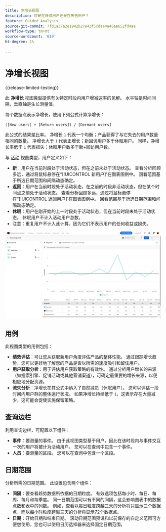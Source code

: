 ```yaml
---
title: 净增长视图
description: 您是在获得用户还是在失去用户？
feature: Guided Analysis
source-git-commit: 7fd1a37a2e1942b27e43f5cdaa4a46ae652fd4aa
workflow-type: tm+mt
source-wordcount: '619'
ht-degree: 1%

---
```


# 净增长视图

{{release-limited-testing}}

此 **净增长** 视图类型提供有关特定时段内用户增减速率的见解。 水平轴是时间间隔，垂直轴是生长测量值。

每个数据点表示净增长，使用下列公式计算净增长：

`([New users] + [Return users]) / [Dormant users]`

此公式的结果是比率。 净增长 `1` 代表一个均衡；产品获得了与它失去的用户数量相同的数量。 净增长大于 `1` 代表正增长；新回访用户多于休眠用户。 同样，净增长率低于 `1` 代表损失；休眠用户数多于新+回访用户数。

与 [活动](active.md) 视图类型，用户定义如下：

* **新**：用户在当前时段处于活动状态，但在之前未处于活动状态。 查看分析回顾多远，通过将鼠标悬停在“[!UICONTROL 新用户]&#39;在图表图例中。 回看范围基于所选日期范围和间隔动态确定。
* **返回**：用户在当前时段处于活动状态，在之前的时段非活动状态，但在某个时间点之前处于活动状态。 查看分析回顾多远，通过将鼠标悬停在“[!UICONTROL 返回用户]&#39;在图表图例中。 回看范围基于所选日期范围和间隔动态确定。
* **休眠**：用户在刚开始的上一时段处于活动状态，但在当前时段未处于活动状态。 休眠用户不计入活动用户总数。
* 注意：重复用户不计入此计算，因为它们不表示用户的任何收益或损失。

![净增长](../assets/net-growth.png)

## 用例

此视图类型的用例包括：

* **绩效评估**：可让您从获取新用户角度评估产品的整体性能。 通过跟踪增长趋势，您可以更好地了解您的产品是否以所需的速度吸引和留住用户。
* **用户获取分析**：用于评估用户获取策略的有效性。 通过分析用户增长的来源（如搜索引擎、促销活动或其他营销渠道），可确定最重要的增长来源，以便相应地分配资源。
* **流失分析**：净增长在其公式中纳入了自然减员（休眠用户）。 您可以评估一段时间内用户群的整体运行状况。 如果净增长持续低于 `1`，这表示存在大量减少，这可能会促使实施保留策略。

## 查询边栏

利用查询边栏，可配置以下组件：

* **事件**：要测量的事件。 由于此视图类型基于用户，因此在该时段内与事件交互一次的用户将被计为活动用户。 您可以在查询中包含一个事件。
* **人员**：要测量的区段。 您可以在查询中包含一个区段。

## 日期范围

分析所需的日期范围。 此设置包含两个组件：

* **间隔**：要查看趋势数据所依据的日期粒度。 有效选项包括每小时、每日、每周、每月和每季度。 同一日期范围可以有不同的间隔，这会影响图表中的数据点数和表中的列数。 例如，查看以每日粒度跨越三天的分析将只显示三个数据点，而以每小时粒度跨越三天的分析将显示72个数据点。
* **日期**：开始日期和结束日期。 滚动日期范围预设和以前保存的自定义范围可方便您使用，您也可以使用日历选择器来选择固定日期范围。
